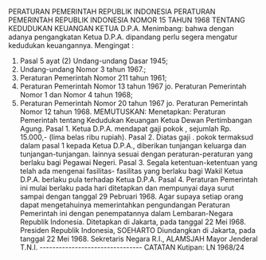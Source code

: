  PERATURAN PEMERINTAH REPUBLIK INDONESIA PERATURAN PEMERINTAH REPUBLIK INDONESIA NOMOR 15 TAHUN 1968 TENTANG KEDUDUKAN KEUANGAN KETUA D.P.A.
Menimbang:
 bahwa dengan adanya pengangkatan Ketua D.P.A. dipandang perlu segera mengatur kedudukan keuangannya. Mengingat :
1. Pasal 5 ayat (2) Undang-undang Dasar 1945;
2. Undang-undang Nomor 3 tahun 1967.;
3. Peraturan Pemerintah Nomor 211 tahun 1961;
4. Peraturan Pemerintah Nomor 13 tahun 1967 jo. Peraturan Pemerintah Nomor 1 dan Nomor 4 tahun 1968;
5. Peraturan Pemerintah Nomor 20 tahun 1967 jo. Peraturan Pemerintah Nomor 12 tahun 1968.
MEMUTUSKAN:
 Menetapkan: Peraturan Pemerintah tentang Kedudukan Keuangan Ketua Dewan Pertimbangan Agung. Pasal 1. Ketua D.P.A. mendapat gaji pokok , sejumlah Rp. 15.000,- (lima belas ribu rupiah). Pasal 2. Diatas gaji . pokok termaksud dalam pasal 1 kepada Ketua D.P.A., diberikan tunjangan keluarga dan tunjangan-tunjangan. lainnya sesuai dengan peraturan-peraturan yang berlaku bagi Pegawai Negeri. Pasal 3. Segala ketentuan-ketentuan yang telah ada mengenai fasilitas- fasilitas yang berlaku bagi Wakil Ketua D.P.A. berlaku pula terhadap Ketua D.P.A. Pasal 4. Peraturan Pemerintah ini mulai berlaku pada hari ditetapkan dan mempunyai daya surut sampai dengan tanggal 29 Pebruari 1968. Agar supaya setiap orang dapat mengetahuinya memerintahkan pengundangan Peraturan Pemerintah ini dengan penempatannya dalam Lembaran-Negara Republik Indonesia. Ditetapkan di Jakarta, pada tanggal 22 Mei l968. Presiden Republik Indonesia, SOEHARTO Diundangkan di Jakarta, pada tanggal 22 Mei 1968. Sekretaris Negara R.I., ALAMSJAH Mayor Jenderal T.N.I. -------------------------------- CATATAN Kutipan: LN 1968/24